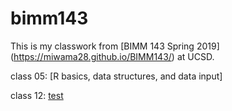 # bimm143

This is my classwork from [BIMM 143 Spring 2019] (https://miwama28.github.io/BIMM143/) at UCSD.

class 05: [R basics, data structures, and data input]

class 12: [test](https://github.com/miwama28/BIMM143/blob/master/class12.md)
